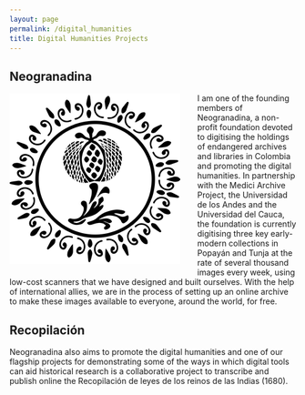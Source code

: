 ```yaml
---
layout: page
permalink: /digital_humanities
title: Digital Humanities Projects
---
```


## Neogranadina

<img src="/img/neogranadina.png" style="width: 300px; margin-right: 30px; margin-bottom: 10px;" align="left" /> I am one of the founding members of Neogranadina, a non-profit foundation devoted to digitising the holdings of endangered archives and libraries in Colombia and promoting the digital humanities. In partnership with the Medici Archive Project, the Universidad de los Andes and the Universidad del Cauca, the foundation is currently digitising three key early-modern collections in Popayán and Tunja at the rate of several thousand images every week, using low-cost scanners that we have designed and built ourselves. With the help of international allies, we are in the process of setting up an online archive to make these images available to everyone, around the world, for free.

## Recopilación
Neogranadina also aims to promote the digital humanities and one of our flagship projects for demonstrating some of the ways in which digital tools can aid historical research is a collaborative project to transcribe and publish online the Recopilación de leyes de los reinos de las Indias (1680).

